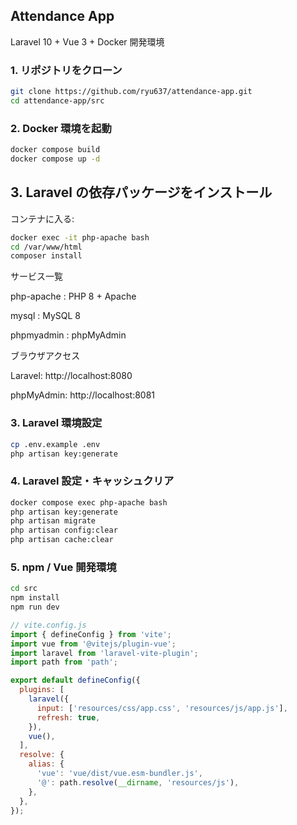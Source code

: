 ## Attendance App

Laravel 10 + Vue 3 + Docker 開発環境

### 1. リポジトリをクローン
```bash
git clone https://github.com/ryu637/attendance-app.git
cd attendance-app/src
```

### 2. Docker 環境を起動
```bash
docker compose build
docker compose up -d
```

## 3. Laravel の依存パッケージをインストール

コンテナに入る:

```bash
docker exec -it php-apache bash
cd /var/www/html
composer install
```

サービス一覧

php-apache : PHP 8 + Apache

mysql : MySQL 8

phpmyadmin : phpMyAdmin

ブラウザアクセス

Laravel: http://localhost:8080

phpMyAdmin: http://localhost:8081

### 3. Laravel 環境設定

```bash
cp .env.example .env
php artisan key:generate
```

### 4. Laravel 設定・キャッシュクリア
```bash
docker compose exec php-apache bash
php artisan key:generate
php artisan migrate
php artisan config:clear
php artisan cache:clear
```

### 5. npm / Vue 開発環境
```bash
cd src
npm install
npm run dev
```
```js
// vite.config.js
import { defineConfig } from 'vite';
import vue from '@vitejs/plugin-vue';
import laravel from 'laravel-vite-plugin';
import path from 'path';

export default defineConfig({
  plugins: [
    laravel({
      input: ['resources/css/app.css', 'resources/js/app.js'],
      refresh: true,
    }),
    vue(),
  ],
  resolve: {
    alias: {
      'vue': 'vue/dist/vue.esm-bundler.js',
      '@': path.resolve(__dirname, 'resources/js'),
    },
  },
});
```